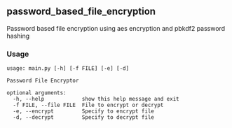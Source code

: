 ## password_based_file_encryption

Password based file encryption using aes encryption and pbkdf2 password hashing

### Usage 
```
usage: main.py [-h] [-f FILE] [-e] [-d]

Password File Encryptor

optional arguments:
  -h, --help            show this help message and exit
  -f FILE, --file FILE  File to encrypt or decrypt
  -e, --encrypt         Specify to encrypt file
  -d, --decrypt         Specify to decrypt file
```
